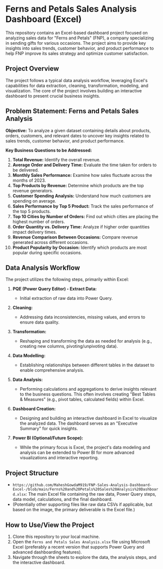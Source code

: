 # Ferns and Petals Sales Analysis Dashboard (Excel)

This repository contains an Excel-based dashboard project focused on analyzing sales data for "Ferns and Petals" (FNP), a company specializing in sending gifts for various occasions. The project aims to provide key insights into sales trends, customer behavior, and product performance to help FNP improve its sales strategy and optimize customer satisfaction.

## Project Overview

The project follows a typical data analysis workflow, leveraging Excel's capabilities for data extraction, cleaning, transformation, modeling, and visualization. The core of the project involves building an interactive dashboard to present crucial business insights.

## Problem Statement: Ferns and Petals Sales Analysis

**Objective:** To analyze a given dataset containing details about products, orders, customers, and relevant dates to uncover key insights related to sales trends, customer behavior, and product performance.

**Key Business Questions to be Addressed:**

1.  **Total Revenue:** Identify the overall revenue.
2.  **Average Order and Delivery Time:** Evaluate the time taken for orders to be delivered.
3.  **Monthly Sales Performance:** Examine how sales fluctuate across the months of 2023.
4.  **Top Products by Revenue:** Determine which products are the top revenue generators.
5.  **Customer Spending Analysis:** Understand how much customers are spending on average.
6.  **Sales Performance by Top 5 Product:** Track the sales performance of the top 5 products.
7.  **Top 10 Cities by Number of Orders:** Find out which cities are placing the highest number of orders.
8.  **Order Quantity vs. Delivery Time:** Analyze if higher order quantities impact delivery times.
9.  **Revenue Comparison Between Occasions:** Compare revenue generated across different occasions.
10. **Product Popularity by Occasion:** Identify which products are most popular during specific occasions.

## Data Analysis Workflow

The project utilizes the following steps, primarily within Excel:

1.  **PQE (Power Query Editor) - Extract Data:**
    * Initial extraction of raw data into Power Query.

2.  **Cleaning:**
    * Addressing data inconsistencies, missing values, and errors to ensure data quality.

3.  **Transformation:**
    * Reshaping and transforming the data as needed for analysis (e.g., creating new columns, pivoting/unpivoting data).

4.  **Data Modelling:**
    * Establishing relationships between different tables in the dataset to enable comprehensive analysis.

5.  **Data Analysis:**
    * Performing calculations and aggregations to derive insights relevant to the business questions. This often involves creating "Best Tables & Measures" (e.g., pivot tables, calculated fields) within Excel.

6.  **Dashboard Creation:**
    * Designing and building an interactive dashboard in Excel to visualize the analyzed data. The dashboard serves as an "Executive Summary" for quick insights.

7.  **Power BI (Optional/Future Scope):**
    * While the primary focus is Excel, the project's data modeling and analysis can be extended to Power BI for more advanced visualizations and interactive reporting.

## Project Structure

* `https://github.com/MaheshGowdaM919/FNP-Sales-Analysis-Dashboard-Excel-/blob/main/Ferns%20and%20Petals%20Sales%20Analysis%20Dashboard.xlsx`: The main Excel file containing the raw data, Power Query steps, data model, calculations, and the final dashboard.
* (Potentially other supporting files like raw data CSVs if applicable, but based on the image, the primary deliverable is the Excel file.)

## How to Use/View the Project

1.  Clone this repository to your local machine.
2.  Open the `Ferns and Petals Sales Analysis.xlsx` file using Microsoft Excel (preferably a recent version that supports Power Query and advanced dashboarding features).
3.  Navigate through the sheets to explore the data, the analysis steps, and the interactive dashboard.
